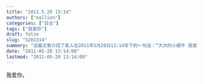 ```yaml
---
title: "2011.5.20 13:14"
authors: ["eallion"]
categories: ["日志"]
tags: ["我爱你"]
draft: false
slug: "5201314"
summary: "这篇文章介绍了某人在2011年5月20日13:14写下的一句话：“大大的小蜗牛 我爱你。”"
date: "2011-05-20 13:14:00"
lastmod: "2011-05-20 13:14:00"
---
```


我爱你。
